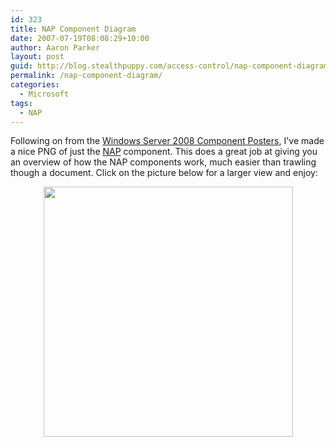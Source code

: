 ```yaml
---
id: 323
title: NAP Component Diagram
date: 2007-07-19T08:08:29+10:00
author: Aaron Parker
layout: post
guid: http://blog.stealthpuppy.com/access-control/nap-component-diagram
permalink: /nap-component-diagram/
categories:
  - Microsoft
tags:
  - NAP
---
```

Following on from the [Windows Server 2008 Component Posters]({{site.baseurl}}/windows/windows-server-2008-component-posters), I've made a nice PNG of just the [NAP](http://www.microsoft.com/nap) component. This does a great job at giving you an overview of how the NAP components work, much easier than trawling though a document. Click on the picture below for a larger view and enjoy:

<p style="text-align: center">
  <a href="https://stealthpuppy.com/media/2007/07/Windows2008NAPComponent.png"><img border="0" width="399" src="https://stealthpuppy.com/media/2007/07/Windows2008NAPComponentPreview.png" height="400" style="width: 399px; height: 400px" /></a>
</p>